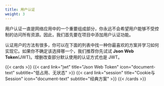 ```yaml
---
title: 用户认证
weight: 3
---
```


用户认证一直是网络应用中的一个重要组成部分，你永远不会希望用户能够不受控制的访问所有资源。因此，我们首先要在项目中添加用户认证功能。

认证用户的方法有很多，你可以在下面的列表中找一种你最喜欢的方案并学习如何实现它。如果你不确定该选择哪一个，我们推荐你先试试 **Json Web Token**(JWT)。增删改查部分默认使用的认证方式也是 JWT。

{{< cards >}}
  {{< card link="jwt" title="Json Web Token" icon="document-text" subtitle="低占用、无状态" >}}
  {{< card link="session" title="Cookie与Session" icon="document-text" subtitle="经典方案" >}}
{{< /cards >}}

